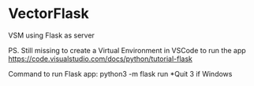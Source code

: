 # VectorFlask
VSM using Flask as server

PS. Still missing to create a Virtual Environment in VSCode to run the app
https://code.visualstudio.com/docs/python/tutorial-flask

Command to run Flask app: python3 -m flask run
*Quit 3 if Windows

